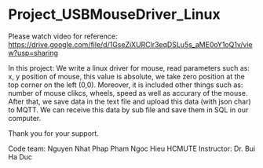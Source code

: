 # Project_USBMouseDriver_Linux
Please watch video for reference: https://drive.google.com/file/d/1GseZiXURClr3eqDSLu5s_aME0oY1oQ1v/view?usp=sharing

In this project: We write a linux driver for mouse, read parameters such as: x, y position of mouse, this value is absolute, we take zero position at the top corner on the left (0,0). Moreover, it is included other things such as: number of mouse clikcs, wheels, speed as well as accurary of the mouse. After that, we save data in the text file and upload this data (with json char) to MQTT. We can receive this data by sub file and save them in SQL in our computer.

Thank you for your support.

Code team: Nguyen Nhat Phap Pham Ngoc Hieu  HCMUTE Instructor: Dr. Bui Ha Duc
